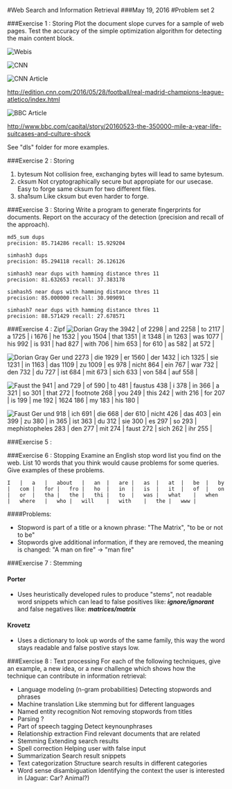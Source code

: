 #Web Search and Information Retrieval
###May 19, 2016
#Problem set 2

###Exercise 1 : Storing
Plot the document slope curves for a sample of web pages.
Test the accuracy of the simple optimization algorithm for detecting the main
content block.

![Webis](dls/http:www.uni-weimar.deenmediachairswebishome.png)

![CNN](dls/http:edition.cnn.com.png)

![CNN Article](dls/http:edition.cnn.com20160528footballreal-madrid-champions-league-atleticoindex.html.png)

http://edition.cnn.com/2016/05/28/football/real-madrid-champions-league-atletico/index.html

![BBC Article](dls/http:www.bbc.comcapitalstory20160523-the-350000-mile-a-year-life-suitcases-and-culture-shock.png)

http://www.bbc.com/capital/story/20160523-the-350000-mile-a-year-life-suitcases-and-culture-shock

See "dls" folder for more examples.

###Exercise 2 : Storing
1. bytesum
    Not collision free, exchanging bytes will lead to same bytesum.
2. cksum
    Not cryptographically secure but appropiate for our usecase. Easy to forge same cksum for two different files.
3. sha1sum
    Like cksum but even harder to forge.
    
###Exercise 3 : Storing
Write a program to generate fingerprints for documents.
Report on the accuracy of the detection (precision and recall of the approach).

	md5_sum dups
	precision: 85.714286 recall: 15.929204

	simhash3 dups
	precision: 85.294118 recall: 26.126126

	simhash3 near dups with hamming distance thres 11
	precision: 81.632653 recall: 37.383178

	simhash5 near dups with hamming distance thres 11
	precision: 85.000000 recall: 30.909091

	simhash7 near dups with hamming distance thres 11
	precision: 88.571429 recall: 27.678571


###Exercise 4 : Zipf
![Dorian Gray](text/dorian_gray.txt.png)
    the 3942  |    of  2298  |    and 2258  |    to  2117  |    a   1725  |    i   1676  |    he  1532  |    you 1504  |    that    1351  |    it  1348  |    in  1263  |    was 1077  |    his 992  |    is  931  |    had 827  |    with    706  |    him 653  |    for 610  |    as  582  |    at  572  |

![Dorian Gray Ger](text/dorian_gray_ger.txt.png)
    und 2273    |    die 1929    |    er  1560    |    der 1432    |    ich 1325    |    sie 1231    |    in  1163    |    das 1109    |    zu  1009    |    es  978 |    nicht   864  |    ein 767   |    war 732    |    den 732 |    du  727  |    ist 684   |    mit 673    |    sich    633 |    von 584  |    auf 558   |

![Faust](text/faust.txt.png)
    the 941 |    and 729  |    of  590   |    to  481    |    faustus 438 |    i   378  |    in  366   |    a   321    |    so  301 |    that    272  |    footnote    268   |    you 249    |    this    242 |    with    216  |    for 207   |    is  199    |    me  192 |    1624    186  |    my  183   |    his 180    |

![Faust Ger](text/faust_ger.txt.png)
    und 918 |    ich 691  |    die 668   |    der 610    |    nicht   426 |    das 403  |    ein 399   |    zu  380    |    in  365 |    ist 363  |    du  312   |    sie 300    |    es  297 |    so  293  |    mephistopheles  283   |    den 277    |    mit 274 |    faust   272  |    sich    262   |    ihr 255    |

###Exercise 5 : 

###Exercise 6 : Stopping
Examine an English stop word list you find on the web. List 10 words that you think would cause problems
for some queries. Give examples of these problems.

	I	|	a	|	about	|	an	|	are	|	as	|	at	|	be	|	by	|	com	|	for	|	fro	|	ho	|	in	|	is	|	it	|	of	|	on	|	or	|	tha	|	the	|	thi	|	to	|	was	|	what	|	when	|	where	|	who	|	will	|	with	|	the	|	www	|

####Problems:
 - Stopword is part of a title or a known phrase: "The Matrix", "to be or not to be"
 - Stopwords give additional information, if they are removed, the meaning is changed: "A man on fire" -> "man fire"

###Exercise 7 : Stemming
#### Porter
 - Uses heuristically developed rules to produce "stems", not readable word snippets which can lead to false positives like:
 	***ignore/ignorant*** 
 and false negatives like:
 	***matrices/matrix***
#### Krovetz
 - Uses a dictionary to look up words of the same family, this way the word stays readable and false postive stays low.

###Exercise 8 : Text processing
For each of the following techniques, give an example, a new idea, or a new challenge which shows how
the technique can contribute in information retrieval:
 - Language modeling (n-gram probabilities)
 Detecting stopwords and phrases
 - Machine translation
 Like stemming but for different languages
 - Named entity recognition
 Not removing stopwords from titles
 - Parsing
 ?
 - Part of speech tagging
 Detect keynounphrases
 - Relationship extraction
 Find relevant documents that are related
 - Stemming
 Extending search results
 - Spell correction
 Helping user with false input
 - Summarization
 Search result snippets
 - Text categorization
 Structure search results in different categories
 - Word sense disambiguation
 Identifying the context the user is interested in (Jaguar: Car?  Animal?)